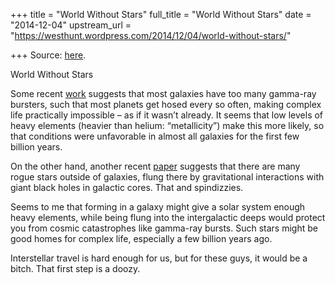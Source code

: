+++
title = "World Without Stars"
full_title = "World Without Stars"
date = "2014-12-04"
upstream_url = "https://westhunt.wordpress.com/2014/12/04/world-without-stars/"

+++
Source: [here](https://westhunt.wordpress.com/2014/12/04/world-without-stars/).

World Without Stars

Some recent
[work](//news.sciencemag.org/physics/2014/11/complex-life-may-be-possible-only-10-all-galaxies)
suggests that most galaxies have too many gamma-ray bursters, such that
most planets get hosed every so often, making complex life practically
impossible – as if it wasn’t already. It seems that low levels of heavy
elements (heavier than helium: “metallicity”) make this more likely, so
that conditions were unfavorable in almost all galaxies for the first
few billion years.

On the other hand, another recent
[paper](http://www.space.com/27682-rogue-stars-between-galaxies.html)
suggests that there are many rogue stars outside of galaxies, flung
there by gravitational interactions with giant black holes in galactic
cores. That and spindizzies.

Seems to me that forming in a galaxy might give a solar system enough
heavy elements, while being flung into the intergalactic deeps would
protect you from cosmic catastrophes like gamma-ray bursts. Such stars
might be good homes for complex life, especially a few billion years
ago.

Interstellar travel is hard enough for us, but for these guys, it would
be a bitch. That first step is a doozy.

